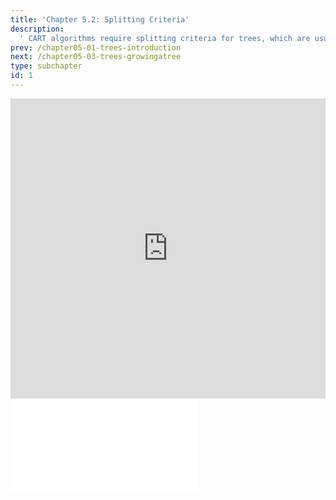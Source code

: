 ```yaml
---
title: 'Chapter 5.2: Splitting Criteria'
description:
  ' CART algorithms require splitting criteria for trees, which are usually defined in terms of "impurity reduction". In this section we formalize the idea of splitting criteria and explain the details of splitting for both regression and classification.'
prev: /chapter05-01-trees-introduction
next: /chapter05-03-trees-growingatree
type: subchapter
id: 1
---
```


<exercise id="1" title="Video Lecture">

<iframe width="100%" height="480" src="https://www.youtube.com/embed/IgHTJsAJTok" frameborder="0" allow="accelerometer; autoplay; encrypted-media; gyroscope; picture-in-picture" allowfullscreen></iframe>

</exercise>

<exercise id="2" title="Slides">

<object data="pdfs/5/slides-cart-splitcriteria.pdf" type="application/pdf" style="width:100%;height:480px">
    <embed src="pdfs/5/slides-cart-splitcriteria.pdf" type="application/pdf" />
</object>

</exercise>
